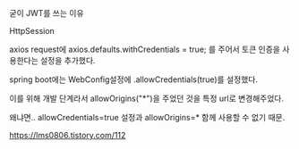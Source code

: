 

굳이 JWT를 쓰는 이유

HttpSession

axios request에 axios.defaults.withCredentials = true;
를 주어서 토큰 인증을 사용한다는 설정을 추가했다.

spring boot에는 WebConfig설정에 .allowCredentials(true)를 설정했다.

이를 위해
개발 단계라서 allowOrigins("*")을 주었던 것을 특정 url로 변경해주었다.

왜냐면..
allowCredentials=true 설정과 allowOrigins=* 함께 사용할 수 없기 때문.

https://lms0806.tistory.com/112